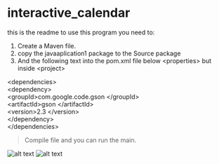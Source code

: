 # interactive_calendar

this is the readme 
to use this program you need to:
1. Create a Maven file.
2. copy the javaaplication1 package to the Source package
3. And the following text into the pom.xml file below &lt;properties> but inside &lt;project>


&lt;dependencies>
<br>
&lt;dependency>
<br>
            &lt;groupId>com.google.code.gson &lt;/groupId>
<br> 
            &lt;artifactId>gson &lt;/artifactId>
            <br>
            &lt;version>2.3 &lt;/version>
            <br>
&lt;/dependency>
<br>
&lt;/dependencies>


> Compile file and you can run the main. 

![alt text](https://github.com/rooseveltcs/interactive_calendar/blob/master/1.PNG)
![alt text](https://github.com/rooseveltcs/interactive_calendar/blob/master/2.PNG)
